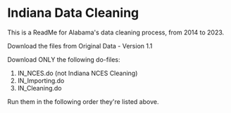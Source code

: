 
# Indiana Data Cleaning

This is a ReadMe for Alabama's data cleaning process, from 2014 to 2023.

Download the files from Original Data - Version 1.1

Download ONLY the following do-files:

1. IN_NCES.do (not Indiana NCES Cleaning)
2. IN_Importing.do
3. IN_Cleaning.do

Run them in the following order they're listed above.
